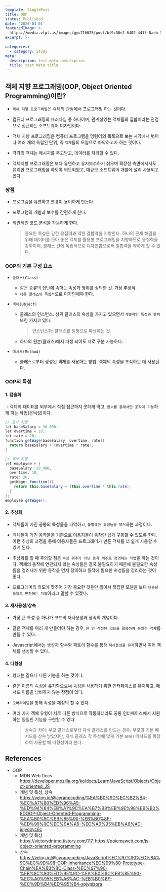 ```yaml
---
template: SinglePost
title: OOP
status: Published
date: '2020-04-01'
featuredImage: >-
  https://media.vlpt.us/images/gyu716625/post/bf9c30e2-6402-4415-8aeb-31d84f5b059b/image.png
excerpt: >-
  
categories:
  - category: Study
meta:
  description: test meta description
  title: test meta title
---
```


## 객체 지향 프로그래밍(OOP, Object Oriented Programming)이란?

- `객체 지향 프로그래밍`은 객체의 관점에서 프로그래밍 하는 것이다. 

- 컴퓨터 프로그래밍의 패러다임 중 하나이며, 관계성있는 객체들의 집합이라는 관점으로 접근하는 소프트웨어 디자인이다. 

- 객체 지향 프로그래밍은 컴퓨터 프로그램을 명령어의 목록으로 보는 시각에서 벗어나 여러 개의 독립된 단위, 즉 `객체`들의 모임으로 파악하고자 하는 것이다. 

- 각각의 객체는 메시지를 주고받고, 데이터를 처리할 수 있다.

- 객체지향 프로그래밍은 보다 유연하고 유지보수하기 쉬우며 확장성 측면에서서도 유리한 프로그래밍을 하도록 의도되었고, 대규모 소프트웨어 개발에 널리 사용되고 있다.



### 장점

- 프로그램을 유연하고 변경이 용이하게 만든다.
- 프로그램의 개발과 보수를 간편하게 한다.
- 직관적인 코드 분석을 가능하게 한다.

  > 중요한 특성은 강한 응집력과 약한 결합력을 지향한다. 하나의 문제 해결을 위해 데이터를 모아 놓은 객체를 활용한 프로그래밍을 지향하므로 응집력을 강화하며, 클래스 간에 독립적으로 디자인함으로써 결합력을 약하게 할 수 있다.



### OOP의 기본 구성 요소

- `클래스(Class)`
  - 같은 종류의 집단에 속하는 속성과 행위를 정의한 것. 가장 추상적.
  - `다른 클래스와 독립적`으로 디자인해야 한다.

- `객체(Object)`
  - 클래스의 인스턴스. 상위 클래스의 속성을 가지고 있으면서 `개별적인 특성과 행위` 또한 가지고 있다.
    > 인스턴스화: 클래스를 원형으로 파생하는 것.
  - 하나의 원본(클래스)에서 파생 되어도 서로 구분 가능하다.

- `메서드(Method)`
  - 클래스로부터 생성된 객체를 사용하는 방법. 객체의 속성을 조작하는 데 사용된다.



### OOP의 특성

#### 	1. 캡슐화

​		- 객체의 데이터를 외부에서 직접 접근하지 못하게 막고, `함수를 통해서만 조작이 가능`하게 하는 작업(은닉성)이다.

  ```java
  // 절차 지향
  let baseSalary = 30_000;
  let overtime = 10;
  let rate = 20;
  function getWage(baseSalary, overtime, rate){
    return baseSalary + (overtime * rate);
  }

  // 객체 지향
  let employee = {
    baseSalary :30_000,
    overtime: 10,
    rate: 20,
    getWage: function(){
      return this.baseSalary + (this.overtime * this.rate);
    }
  };
  employee.getWage();
  ```

#### 	2. 추상화

- 객체들이 가진 공통의 특성들을 파악하고, `불필요한 특성들을 제거`하는 과정이다.

- 객체들이 가진 동작들을 기준으로 이용자들이 동작만 쉽게 구동할 수 있도록 한다. 이런 추상화 과정을 통해 이용자들은 프로그래머가 만든 객체를 더 쉽게 사용할 수 있게 된다.

- 추상화를 할 때 주의할 점은 `속성 위주가 아닌 동작 위주로 정의하는 작업`을 하는 것이다. 객체의 동작에 연관되지 않는 속성들은 결국 불필요하기 때문에 불필요한 속성들을 걸러내기 위한 동작을 먼저 정의하고 동작에 필요한 속성들을 정리하는 것이 좋다.

- 프로그래머의 의도에 맞추어 가장 중요한 것들만 뽑아서 복잡한 모델을 보다 `단순한 모델로 변환하는 작업`이라고 말할 수 있겠다.

#### 	3. 재사용성/상속

- 가장 큰 특성 중 하나가 코드의 재사용성과 상속의 개념이다. 

- 같은 객체를 여러 개 만들어야 하는 경우, `한 번 작성된 코드를 활용하여 동일한 객체`를 만들 수 있다. 

- Javascript에서는 생성자 함수와 팩토리 함수를 통해 `재사용성을 유지`하면서 여러 객체를 생성할 수 있다.

#### 	4. 다형성

- 형태는 같으나 다른 기능을 하는 것이다. 

- 같은 이름의 속성을 유지함으로써 속성을 사용하기 위한 인터페이스를 유지하고, 메서드 이름을 낭비하지 않는 장점이 있다. 

- `오버라이딩`을 통해 속성을 재정의 할 수 있다.

- 여러 가지 객체 유형이 서로 다른 방식으로 작동하더라도 공통 인터페이스에서 지원하는 동일한 기능을 구현할 수 있다.

  > 상속과 차이: 부모 클래스로부터 자식 클래스를 만드는 경우, 부모의 기본 메서드를 상속 받았지만, 자식 클래스 각 특성에 맞게 기본 are() 메서드를 확장하여 사용할 때 다형성이라 한다.




## References

- OOP
  - MDN Web Docs  
  https://developer.mozilla.org/ko/docs/Learn/JavaScript/Objects/Object-oriented_JS
  - 개념 및 특성, 상속  
  https://velog.io/@cyranocoding/%EA%B0%9D%EC%B2%B4-%EC%A7%80%ED%96%A5-%ED%94%84%EB%A1%9C%EA%B7%B8%EB%9E%98%EB%B0%8DOOP-Object-Oriented-Programming-%EA%B0%9C%EB%85%90-%EB%B0%8F-%ED%99%9C%EC%9A%A9-%EC%A0%95%EB%A6%AC-igjyooyc6c
  - 개념 및 특성  
  https://victorydntmd.tistory.com/117, https://poiemaweb.com/js-object-oriented-programming
  - 상속  
  https://velog.io/@cyranocoding/JavaScript%EC%97%90%EC%84%9C%EC%9D%98-OOP-Inheritance%EC%99%80-Prototype-Chain%EA%B3%BC-Class-%EC%97%90-%EB%8C%80%ED%95%9C-%EA%B0%9C%EB%85%90-%EC%A0%95%EB%A6%AC-%EB%B0%8F-%EC%9D%B4%ED%95%B4-spjypizora